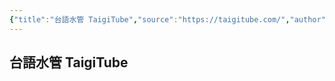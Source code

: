 ```yaml
---
{"title":"台語水管 TaigiTube","source":"https://taigitube.com/","author":["[[台語水管 TaigiTube]]"],"published":null,"created":"2025-05-15T19:00:14.000+08:00","description":"小時候，每到晚上八點，全家人總會聚在一起看鄉土劇， 像是《意難忘》、《娘家》，或《我一定要成功》。 就是在那些充滿歡笑與淚水的時刻，我們跟著劇中人物一起笑、一起哭， 也在不知不覺中學會了台語。那不只是語言的學習，更是文化情感的累積， 是我們對土地、對家的認同。<br>長大後，我希望能將這樣親切而有溫度的經驗傳遞下去， 於是創建了「台語水管 TaigiTube」。或許鄉土劇裡有些發音不夠標準，有時台語國語夾雜， 但它卻是我們最真實、最熟悉的台灣日常。<br>當然，現在有越來越多優秀的台語學習資源， 像是「教育部臺灣台語常用詞辭典」、「芋圓字典」和「iTaigi愛台語」等等，都是值得推薦的學習資源。 如果你想要更正式地學習台語，不妨多加參考。<br>但「台語水管」想提供的是一個讓你感受到日常情境， 貼近你我的生活，並且充滿樂趣的學習管道。<br>在這裡，每一支影片都有「讚」與「倒讚」的功能。 如果影片對你有幫助，請給我們一個「讚」； 如果覺得不夠滿意，也可以放心給一個「倒讚」。 你的每一個回饋，都將幫助演算法為下一個使用者提供更好的搜尋體驗。<br>因為我們相信，透過每一位使用者的參與， 才能真正讓台語在台灣的土地上繼續活潑地流動下去。<br>謝謝你，願意和我們一起，用最親切的方式，讓台語世代傳承。<br>～～也紀念我親愛的外婆，曾經是我人生中最溫柔的台語老師。～～","tags":["#clippings","#Taigi","#🎞️Video"],"dg-publish":true,"permalink":"/Clippings/台語水管 TaigiTube/","dgPassFrontmatter":true,"updated":"2025-05-15T17:53:23.000+08:00"}
---
```


## 台語水管 TaigiTube